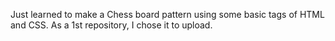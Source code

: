 Just learned to make a Chess board pattern using some basic tags of HTML and CSS. As a 1st repository, I chose it to upload. 
